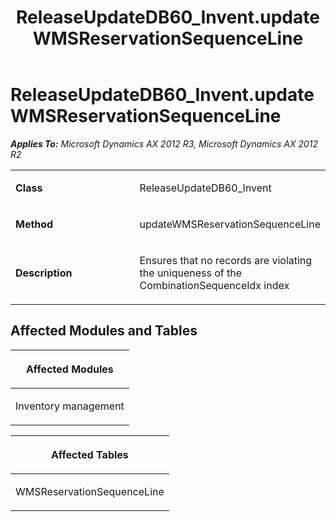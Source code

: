 ﻿---
title: ReleaseUpdateDB60_Invent.updateWMSReservationSequenceLine
TOCTitle: ReleaseUpdateDB60_Invent.updateWMSReservationSequenceLine
ms:assetid: cdc09ef6-5213-9f5c-464b-618cf38240a2
ms:mtpsurl: https://msdn.microsoft.com/en-us/library/JJ719740(v=AX.60)
ms:contentKeyID: 49711306
ms.date: 05/18/2015
mtps_version: v=AX.60
---

# ReleaseUpdateDB60\_Invent.updateWMSReservationSequenceLine 


_**Applies To:** Microsoft Dynamics AX 2012 R3, Microsoft Dynamics AX 2012 R2_

<table>
<colgroup>
<col style="width: 50%" />
<col style="width: 50%" />
</colgroup>
<tbody>
<tr class="odd">
<td><p><strong>Class</strong></p></td>
<td><p>ReleaseUpdateDB60_Invent</p></td>
</tr>
<tr class="even">
<td><p><strong>Method</strong></p></td>
<td><p>updateWMSReservationSequenceLine</p></td>
</tr>
<tr class="odd">
<td><p><strong>Description</strong></p></td>
<td><p>Ensures that no records are violating the uniqueness of the CombinationSequenceIdx index</p></td>
</tr>
</tbody>
</table>


## Affected Modules and Tables

<table>
<colgroup>
<col style="width: 100%" />
</colgroup>
<thead>
<tr class="header">
<th><p>Affected Modules</p></th>
</tr>
</thead>
<tbody>
<tr class="odd">
<td><p>Inventory management</p></td>
</tr>
</tbody>
</table>


<table>
<colgroup>
<col style="width: 100%" />
</colgroup>
<thead>
<tr class="header">
<th><p>Affected Tables</p></th>
</tr>
</thead>
<tbody>
<tr class="odd">
<td><p>WMSReservationSequenceLine</p></td>
</tr>
</tbody>
</table>

  


